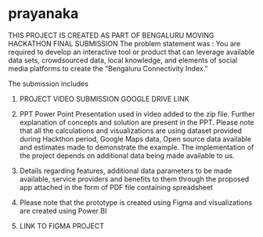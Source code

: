 # prayanaka
THIS PROJECT IS CREATED AS PART OF BENGALURU MOVING HACKATHON FINAL SUBMISSION
The problem statement was : You are required to develop an interactive tool or product that can leverage available data sets,
crowdsourced data, local knowledge, and elements of social media platforms to create the
“Bengaluru Connectivity Index.” 

The submission includes 

1.	PROJECT VIDEO SUBMISSION GOOGLE DRIVE LINK
2.	PPT
Power Point Presentation used in video added to the zip file. Further explanation of concepts and solution are present in the PPT. Please note that all the calculations and visualizations are using dataset provided during Hackthon period, Google Maps data, Open source data available and estimates made to demonstrate the example. The implementation of the project depends on additional data being made available to us. 

3.	Details regarding features, additional data parameters to be made available, service providers and benefits to them through the proposed app attached in the form of PDF file containing spreadsheet  
4.	Please note that the prototype is created using Figma and visualizations are created using Power BI
5.	LINK TO FIGMA PROJECT

